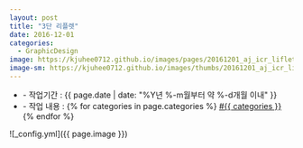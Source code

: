 ```yaml
---
layout: post
title: "3단 리플렛"
date: 2016-12-01
categories:
  - GraphicDesign
image: https://kjuhee0712.github.io/images/pages/20161201_aj_icr_liflet_01.jpg
image-sm: https://kjuhee0712.github.io/images/thumbs/20161201_aj_icr_liflet_01.jpg
---
```


<ul class="inform">
	<li class="preview__date" itemprop="datePublished" datetime="{{ page.date | date_to_xmlschema }}">- 작업기간 : {{ page.date | date: "%Y년 %-m월부터 약 %-d개월 이내" }}</li>
	<li class="preview__catetory" itemprop="catetory">- 작업 내용 :
		{% for categories in page.categories %}
           <a href="/category/{{ categories }}/">#{{ categories }}</a>     
      	{% endfor %}</li>
</ul>

![_config.yml]({{ page.image }})


